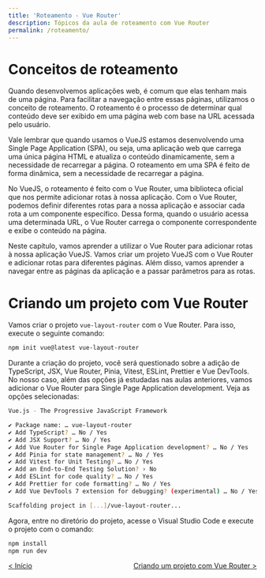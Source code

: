 ```yaml
---
title: 'Roteamento - Vue Router'
description: Tópicos da aula de roteamento com Vue Router
permalink: /roteamento/
---
```


# Conceitos de roteamento

Quando desenvolvemos aplicações web, é comum que elas tenham mais de uma página. Para facilitar a navegação entre essas páginas, utilizamos o conceito de roteamento. O roteamento é o processo de determinar qual conteúdo deve ser exibido em uma página web com base na URL acessada pelo usuário.

Vale lembrar que quando usamos o VueJS estamos desenvolvendo uma Single Page Application (SPA), ou seja, uma aplicação web que carrega uma única página HTML e atualiza o conteúdo dinamicamente, sem a necessidade de recarregar a página. O roteamento em uma SPA é feito de forma dinâmica, sem a necessidade de recarregar a página.

No VueJS, o roteamento é feito com o Vue Router, uma biblioteca oficial que nos permite adicionar rotas à nossa aplicação. Com o Vue Router, podemos definir diferentes rotas para a nossa aplicação e associar cada rota a um componente específico. Dessa forma, quando o usuário acessa uma determinada URL, o Vue Router carrega o componente correspondente e exibe o conteúdo na página.

Neste capítulo, vamos aprender a utilizar o Vue Router para adicionar rotas à nossa aplicação VueJS. Vamos criar um projeto VueJS com o Vue Router e adicionar rotas para diferentes páginas. Além disso, vamos aprender a navegar entre as páginas da aplicação e a passar parâmetros para as rotas.

# Criando um projeto com Vue Router

Vamos criar o projeto `vue-layout-router` com o Vue Router. Para isso, execute o seguinte comando:

```bash
npm init vue@latest vue-layout-router
```

Durante a criação do projeto, você será questionado sobre a adição de TypeScript, JSX, Vue Router, Pinia, Vitest, ESLint, Prettier e Vue DevTools. No nosso caso, além das opções já estudadas nas aulas anteriores, vamos adicionar o Vue Router para Single Page Application development. Veja as opções selecionadas:

```bash
Vue.js - The Progressive JavaScript Framework

✔ Package name: … vue-layout-router
✔ Add TypeScript? … No / Yes
✔ Add JSX Support? … No / Yes
✔ Add Vue Router for Single Page Application development? … No / Yes
✔ Add Pinia for state management? … No / Yes
✔ Add Vitest for Unit Testing? … No / Yes
✔ Add an End-to-End Testing Solution? › No
✔ Add ESLint for code quality? … No / Yes
✔ Add Prettier for code formatting? … No / Yes
✔ Add Vue DevTools 7 extension for debugging? (experimental) … No / Yes

Scaffolding project in [...]/vue-layout-router...
```

Agora, entre no diretório do projeto, acesse o Visual Studio Code e execute o projeto com o comando:

```bash
npm install
npm run dev
```

<span style="display: flex; justify-content: space-between;"><span>[&lt; Início](. 'Início')</span> <span>[Criando um projeto com Vue Router &gt;](criando-projeto-vue-router.html 'Próximo')</span></span>
